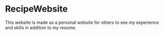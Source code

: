# RecipeWebsite
This website is made as a personal website for others to see my experience and skills in addition to my resume.
